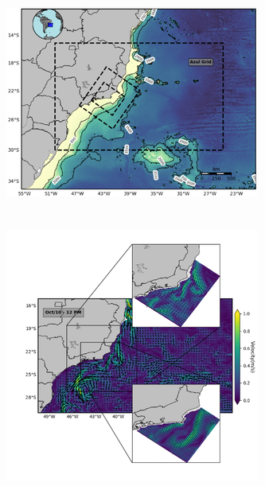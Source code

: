 <p align="center">
  <img src="https://github.com/fernandotcbarreto/stuff/blob/main/operational.png">
</p>
<br />
<br />
<p align="center">
  <img src="https://github.com/fernandotcbarreto/stuff/blob/main/oper.gif">
</p>
